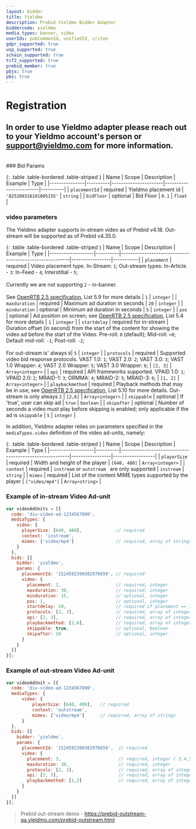```yaml
---
layout: bidder
title: Yieldmo
description: Prebid Yieldmo Bidder Adaptor
biddercode: yieldmo
media_types: banner, video
userIds: pubCommonId, unifiedId, criteo
gdpr_supported: true
usp_supported: true
schain_supported: true
tcf2_supported: true
prebid_member: true
pbjs: true
pbs: true
---
```


# Registration
## In order to use Yieldmo adapter please reach out to your Yieldmo account's person or support@yieldmo.com for more information.
<br/>
### Bid Params

{: .table .table-bordered .table-striped }
| Name          | Scope    | Description          | Example                | Type     |
|---------------|----------|----------------------|------------------------|----------|
| `placementId` | required | Yieldmo placement id | `'825209316101005155'` | `string` |
| `bidFloor`    | optional |      Bid Floor       |         `0.1`          |  `float` |

### video parameters
The Yieldmo adapter supports in-stream video as of Prebid v4.18. Out-stream will be supported as of Prebid v4.35.0. 

{: .table .table-bordered .table-striped }
| Name              | Scope    | Description                                            | Example         | Type      |
|-------------------|----------|--------------------------------------------------------|-----------------|-----------|
| `placement`       | required | Video placement type. In-Stream: `1`; Out-stream types: In-Article - `3`: In-Feed - `4`; Interstitial - `5`; <br/><br/>Currently we are not supporting `2` - in-banner. <br/><br/>See [OpenRTB 2.5 specification](https://www.iab.com/wp-content/uploads/2016/03/OpenRTB-API-Specification-Version-2-5-FINAL.pdf), List 5.9 for more details | `1` | `integer` |
| `maxduration`     | required | Maximum ad duration in seconds                         | `20`            | `integer` |
| `minduration`     | optional | Minimum ad duration in seconds                         | `5`             | `integer` |
| `pos`             | optional | Ad position on screen; see [OpenRTB 2.5 specification](https://www.iab.com/wp-content/uploads/2016/03/OpenRTB-API-Specification-Version-2-5-FINAL.pdf), List 5.4 for more details | `1`  | `integer` |
| `startdelay`      | required for in-stream | Duration offset (in second) from the start of the content for showing the video ad before the start of the Video. Pre-roll: `0` (default); Mid-roll: `>0`; Default mid-roll: `-1`; Post-roll: `-2`; <br/><br/> For out-stream is' always `0`| `5`  | `integer` |
| `protocols`       | required | Supported video bid response protocols. VAST 1.0: `1`; VAST 2.0: `2`; VAST 3.0: `3`; VAST 1.0 Wrapper: `4`; VAST 2.0 Wrapper: `5`; VAST 3.0 Wrapper: `6`; | `[2, 3]`        | `Array<integer>` |
| `api`             | required | API frameworks supported. VPAID 1.0: `1`; VPAID 2.0: `2`; MRAID-1: `3`; ORMMA: `4`; MRAID-2: `5`; MRAID-3: `6`;                                         | `[1, 2]`        | `Array<integer>` |
| `playbackmethod`  | required | Playback methods that may be in use; see [OpenRTB 2.5 specification](https://www.iab.com/wp-content/uploads/2016/03/OpenRTB-API-Specification-Version-2-5-FINAL.pdf), List 5.10 for more details. Out-stream is only always `2` | `[2,6]`  | `Array<integer>` |
| `skippable`       | optional | If 'true', user can skip ad                            | `true`          | `boolean` |
| `skipafter`       | optional | Number of seconds a video must play before skipping is enabled; only applicable if the ad is `skippable` | `5`  | `integer` |

In addition, Yieldmo adapter relies on parameters specified in the `mediaTypes.video` definition of the video ad-units, namely:

{: .table .table-bordered .table-striped }
| Name              | Scope    | Description                                            | Example         | Type             |
|-------------------|----------|--------------------------------------------------------|-----------------|------------------|
| `playerSize`      | required | Width and height of the player                         | `[640, 480]`    | `Array<integer>` |
| `context`         | required | `instream` or `outstream ` are only supported                           | `instream`      | `string`         |
| `mimes`           | required | List of the content MIME types supported by the player | `["video/mp4"]` | `Array<string>`  |

### Example of in-stream Video Ad-unit
```javascript
var videoAdUnits = [{
  code: 'div-video-ad-1234567890',
  mediaTypes: {
    video: {
      playerSize: [640, 480],             // required
      context: 'instream',
      mimes: ['video/mp4']                // required, array of strings
    }
  },
  bids: [{
    bidder: 'yieldmo',
    params: {
      placementId: '1524592390382976659', // required
      video: {
        placement: 1,                     // required, integer
        maxduration: 30,                  // required, integer
        minduration: 15,                  // optional, integer
        pos: 1,                           // optional, integer
        startdelay: 10,                   // required if placement == 1
        protocols: [2, 3],                // required, array of integers
        api: [2, 3],                      // required, array of integers
        playbackmethod: [2,6],            // required, array of integers
        skippable: true,                  // optional, boolean
        skipafter: 10                     // optional, integer
      }
    }
  }]
}];
```
### Example of out-stream Video Ad-unit
```javascript
var videoAdUnit = [{
  code: 'div-video-ad-1234567890',
  mediaTypes: {
      video: {
          playerSize: [640, 480],   // required
          context: 'outstream',
          mimes: ['video/mp4']      // required, array of strings
      }
  },
  bids: [{
    bidder: 'yieldmo',
    params: {
      placementId: '1524592390382976659',  // required
      video: {
        placement: 3,                      // required, integer ( 3,4,5 )
        maxduration: 30,                   // required, integer
        protocols: [2, 3],                 // required, array of integers
        api: [2, 3],                       // required, array of integers
        playbackmethod: [1,2]              // required, array of integers
      }
    }
  }]
}];
```

> Prebid out-stream demo - https://prebid-outstream-qa.yieldmo.com/prebid-outstream.html